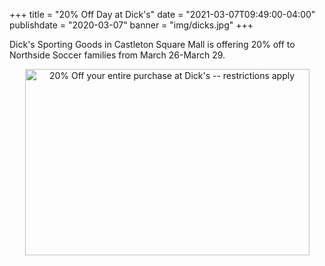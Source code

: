 +++
title = "20% Off Day at Dick's"
date = "2021-03-07T09:49:00-04:00"
publishdate = "2020-03-07"
banner = "img/dicks.jpg"
+++

Dick's Sporting Goods in Castleton Square Mall is offering 20% off to Northside Soccer families from March 26-March 29.
<!--more-->

<center>
<a href="https://cmm.dickssportinggoods.com/crmcdn/getoffer.aspx?offer_entity_code=O2419W82&token=1itY8rDdsCtNukmcDUHfa75fIdmyLzFf5-02IeW5sqRbYMADsbes8FsbQ4MRmq2zOkWY5qodrb9DjFm0woFrQ2">
<img src="https://cmm.dickssportinggoods.com/crmcdn/getimage.ashx?image_id=1683" alt="20% Off your entire purchase at Dick's -- restrictions apply" width="455" height="298"/> 
</a>
</center>

